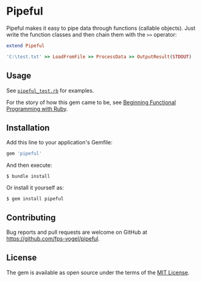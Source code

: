 # Pipeful

Pipeful makes it easy to pipe data through functions (callable objects). Just write the function classes and then chain them with the `>>` operator:

```ruby
extend Pipeful

'C:\test.txt' >> LoadFromFile >> ProcessData >> OutputResult(STDOUT)
```

## Usage

See [`pipeful_test.rb`](https://github.com/fps-vogel/pipeful/blob/master/test/pipeful_test.rb) for examples.

For the story of how this gem came to be, see [Beginning Functional Programming with Ruby](https://fpsvogel.netlify.app/posts/2020-12-21-ruby-functional-programming.html).

## Installation

Add this line to your application's Gemfile:

```ruby
gem 'pipeful'
```

And then execute:

    $ bundle install

Or install it yourself as:

    $ gem install pipeful

## Contributing

Bug reports and pull requests are welcome on GitHub at https://github.com/fps-vogel/pipeful.

## License

The gem is available as open source under the terms of the [MIT License](https://opensource.org/licenses/MIT).
